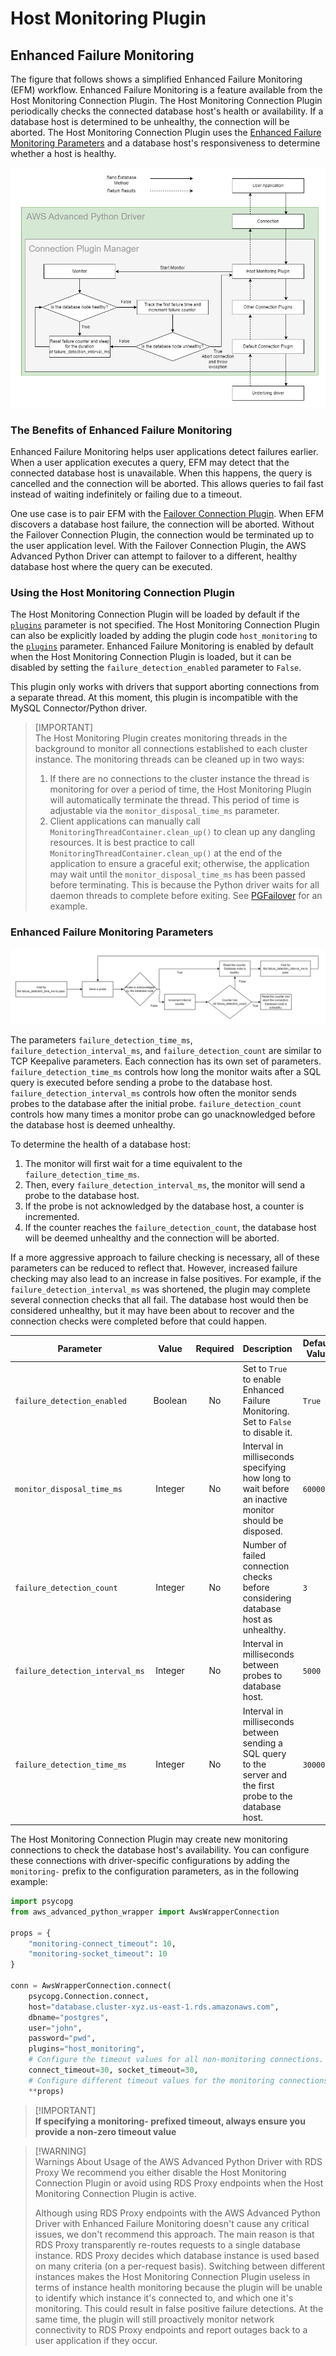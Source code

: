 # Host Monitoring Plugin

## Enhanced Failure Monitoring

The figure that follows shows a simplified Enhanced Failure Monitoring (EFM) workflow. Enhanced Failure Monitoring is a feature available from the Host Monitoring Connection Plugin. The Host Monitoring Connection Plugin periodically checks the connected database host's health or availability. If a database host is determined to be unhealthy, the connection will be aborted. The Host Monitoring Connection Plugin uses the [Enhanced Failure Monitoring Parameters](#enhanced-failure-monitoring-parameters) and a database host's responsiveness to determine whether a host is healthy.

<div style="text-align:center"><img src="../../images/enhanced_failure_monitoring_diagram.png"/></div>

### The Benefits of Enhanced Failure Monitoring

Enhanced Failure Monitoring helps user applications detect failures earlier. When a user application executes a query, EFM may detect that the connected database host is unavailable. When this happens, the query is cancelled and the connection will be aborted. This allows queries to fail fast instead of waiting indefinitely or failing due to a timeout.

One use case is to pair EFM with the [Failover Connection Plugin](./UsingTheFailoverPlugin.md). When EFM discovers a database host failure, the connection will be aborted. Without the Failover Connection Plugin, the connection would be terminated up to the user application level. With the Failover Connection Plugin, the AWS Advanced Python Driver can attempt to failover to a different, healthy database host where the query can be executed.

### Using the Host Monitoring Connection Plugin

The Host Monitoring Connection Plugin will be loaded by default if the [`plugins`](../UsingThePythonDriver.md#connection-plugin-manager-parameters) parameter is not specified. The Host Monitoring Connection Plugin can also be explicitly loaded by adding the plugin code `host_monitoring` to the [`plugins`](../UsingThePythonDriver.md#aws-advanced-python-driver-parameters) parameter. Enhanced Failure Monitoring is enabled by default when the Host Monitoring Connection Plugin is loaded, but it can be disabled by setting the `failure_detection_enabled` parameter to `False`.

This plugin only works with drivers that support aborting connections from a separate thread. At this moment, this plugin is incompatible with the MySQL Connector/Python driver.

> [IMPORTANT]\
> The Host Monitoring Plugin creates monitoring threads in the background to monitor all connections established to each cluster instance. The monitoring threads can be cleaned up in two ways:
> 1. If there are no connections to the cluster instance the thread is monitoring for over a period of time, the Host Monitoring Plugin will automatically terminate the thread. This period of time is adjustable via the `monitor_disposal_time_ms` parameter.
> 2. Client applications can manually call `MonitoringThreadContainer.clean_up()` to clean up any dangling resources.
> It is best practice to call `MonitoringThreadContainer.clean_up()` at the end of the application to ensure a graceful exit; otherwise, the application may wait until the `monitor_disposal_time_ms` has been passed before terminating. This is because the Python driver waits for all daemon threads to complete before exiting.
> See [PGFailover](../../examples/PGFailover.py) for an example.

### Enhanced Failure Monitoring Parameters

<div style="text-align:center"><img src="../../images/monitor_process.png" /></div>

The parameters `failure_detection_time_ms`, `failure_detection_interval_ms`, and `failure_detection_count` are similar to TCP Keepalive parameters. Each connection has its own set of parameters. `failure_detection_time_ms` controls how long the monitor waits after a SQL query is executed before sending a probe to the database host. `failure_detection_interval_ms` controls how often the monitor sends probes to the database after the initial probe. `failure_detection_count` controls how many times a monitor probe can go unacknowledged before the database host is deemed unhealthy. 

To determine the health of a database host: 
1. The monitor will first wait for a time equivalent to the `failure_detection_time_ms`. 
2. Then, every `failure_detection_interval_ms`, the monitor will send a probe to the database host. 
3. If the probe is not acknowledged by the database host, a counter is incremented. 
4. If the counter reaches the `failure_detection_count`, the database host will be deemed unhealthy and the connection will be aborted.

If a more aggressive approach to failure checking is necessary, all of these parameters can be reduced to reflect that. However, increased failure checking may also lead to an increase in false positives. For example, if the `failure_detection_interval_ms` was shortened, the plugin may complete several connection checks that all fail. The database host would then be considered unhealthy, but it may have been about to recover and the connection checks were completed before that could happen.

| Parameter                       |  Value  | Required | Description                                                                                                  | Default Value |
|---------------------------------|:-------:|:--------:|:-------------------------------------------------------------------------------------------------------------|---------------|
| `failure_detection_enabled`     | Boolean |    No    | Set to `True` to enable Enhanced Failure Monitoring. Set to `False` to disable it.                           | `True`        |
| `monitor_disposal_time_ms`      | Integer |    No    | Interval in milliseconds specifying how long to wait before an inactive monitor should be disposed.          | `60000`       |
| `failure_detection_count`       | Integer |    No    | Number of failed connection checks before considering database host as unhealthy.                            | `3`           |
| `failure_detection_interval_ms` | Integer |    No    | Interval in milliseconds between probes to database host.                                                    | `5000`        |
| `failure_detection_time_ms`     | Integer |    No    | Interval in milliseconds between sending a SQL query to the server and the first probe to the database host. | `30000`       |

The Host Monitoring Connection Plugin may create new monitoring connections to check the database host's availability. You can configure these connections with driver-specific configurations by adding the `monitoring-` prefix to the configuration parameters, as in the following example:

```python
import psycopg
from aws_advanced_python_wrapper import AwsWrapperConnection

props = {
    "monitoring-connect_timeout": 10,
    "monitoring-socket_timeout": 10
}
    
conn = AwsWrapperConnection.connect(
    psycopg.Connection.connect,
    host="database.cluster-xyz.us-east-1.rds.amazonaws.com",
    dbname="postgres",
    user="john",
    password="pwd",
    plugins="host_monitoring",
    # Configure the timeout values for all non-monitoring connections.
    connect_timeout=30, socket_timeout=30,
    # Configure different timeout values for the monitoring connections.
    **props)
```

> [!IMPORTANT]\
> **If specifying a monitoring- prefixed timeout, always ensure you provide a non-zero timeout value**

>[!WARNING]\
> Warnings About Usage of the AWS Advanced Python Driver with RDS Proxy
> We recommend you either disable the Host Monitoring Connection Plugin or avoid using RDS Proxy endpoints when the Host Monitoring Connection Plugin is active.
>
> Although using RDS Proxy endpoints with the AWS Advanced Python Driver with Enhanced Failure Monitoring doesn't cause any critical issues, we don't recommend this approach. The main reason is that RDS Proxy transparently re-routes requests to a single database instance. RDS Proxy decides which database instance is used based on many criteria (on a per-request basis). Switching between different instances makes the Host Monitoring Connection Plugin useless in terms of instance health monitoring because the plugin will be unable to identify which instance it's connected to, and which one it's monitoring. This could result in false positive failure detections. At the same time, the plugin will still proactively monitor network connectivity to RDS Proxy endpoints and report outages back to a user application if they occur.
